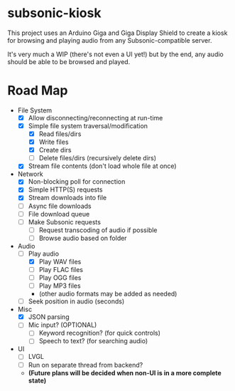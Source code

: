 # subsonic-kiosk
This project uses an Arduino Giga and Giga Display Shield to create a kiosk for browsing and playing audio from any Subsonic-compatible server.

It's very much a WIP (there's not even a UI yet!) but by the end, any audio should be able to be browsed and played.

# Road Map
- File System
  - [x] Allow disconnecting/reconnecting at run-time
  - [x] Simple file system traversal/modification
    - [x] Read files/dirs
    - [x] Write files
    - [x] Create dirs
    - [ ] Delete files/dirs (recursively delete dirs)

  - [x] Stream file contents (don't load whole file at once)
- Network
  - [x] Non-blocking poll for connection
  - [x] Simple HTTP(S) requests
  - [x] Stream downloads into file
  - [ ] Async file downloads
  - [ ] File download queue
  - [ ] Make Subsonic requests
    - [ ] Request transcoding of audio if possible
    - [ ] Browse audio based on folder
- Audio
  - [ ] Play audio
    - [x] Play WAV files
    - [ ] Play FLAC files
    - [ ] Play OGG files
    - [ ] Play MP3 files
    - (other audio formats may be added as needed)
  - [ ] Seek position in audio (seconds)
- Misc
    - [x] JSON parsing
    - [ ] Mic input? (OPTIONAL)
      - [ ] Keyword recognition? (for quick controls)
      - [ ] Speech to text? (for searching audio)
- UI
    - [ ] LVGL
    - [ ] Run on separate thread from backend?
    - **(Future plans will be decided when non-UI is in a more complete state)**
